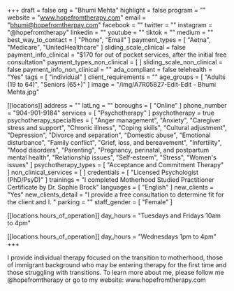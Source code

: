 +++
draft = false
org = "Bhumi Mehta"
highlight = false
program = ""
website = "www.hopefromtherapy.com"
email = "bhumi@hopefromtherpay.com"
facebook = ""
twitter = ""
instagram = "@hopefromtherapy"
linkedin = ""
youtube = ""
tiktok = ""
medium = ""
best_way_to_contact = [ "Phone", "Email" ]
payment_types = [ "Aetna", "Medicare", "UnitedHealthcare" ]
sliding_scale_clinical = false
payment_info_clinical = "$170 for out of pocket services, after the initial free consultation"
payment_types_non_clinical = [ ]
sliding_scale_non_clinical = false
payment_info_non_clinical = ""
ada_compliant = false
telehealth = "Yes"
tags = [ "individual" ]
client_requirements = ""
age_groups = [ "Adults (19 to 64)", "Seniors (65+)" ]
image = "/img/A7R05827-Edit-Edit - Bhumi Mehta.jpg"

[[locations]]
address = ""
latLng = ""
boroughs = [ "Online" ]
phone_number = "904-901-9184"
services = [ "Psychotherapy" ]
psychotherapy = true
psychotherapy_specialties = [
  "Anger management",
  "Anxiety",
  "Caregiver stress and support",
  "Chronic illness",
  "Coping skills",
  "Cultural adjustment",
  "Depression",
  "Divorce and separation",
  "Domestic abuse",
  "Emotional disturbance",
  "Family conflict",
  "Grief, loss, and bereavement",
  "Infertility",
  "Mood disorders",
  "Parenting",
  "Pregnancy, perinatal, and postpartum mental health",
  "Relationship issues",
  "Self-esteem",
  "Stress",
  "Women's issues"
]
psychotherapy_types = [ "Acceptance and Commitment Therapy" ]
non_clinical_services = [ ]
credentials = [ "Licensed Psychologist (PhD/PsyD)" ]
trainings = "I completed Motherhood Studied Practitioner Certificate by Dr. Sophie Brock"
languages = [ "English" ]
new_clients = "Yes"
new_clients_detail = "I provide a free consultation to determine fit for the client and I. "
parking = ""
staff_gender = [ "Female" ]

  [[locations.hours_of_operation]]
  day_hours = "Tuesdays and Fridays 10am to 4pm"

  [[locations.hours_of_operation]]
  day_hours = "Wednesdays 1pm to 4pm"
+++


I provide individual therapy focused on the transition to motherhood, those of immigrant background who may be entering therapy for the first time and those struggling with transitions. To learn more about me, please follow me @hopefromtherapy or go to my website: www\.hopefromtherapy.com
